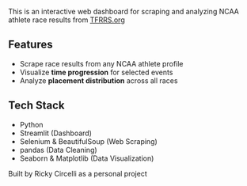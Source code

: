 
This is an interactive web dashboard for scraping and analyzing NCAA athlete race results from [TFRRS.org](https://www.tfrrs.org/)

## Features
- Scrape race results from any NCAA athlete profile
- Visualize **time progression** for selected events
- Analyze **placement distribution** across all races

## Tech Stack
- Python
- Streamlit (Dashboard)
- Selenium & BeautifulSoup (Web Scraping)
- pandas (Data Cleaning)
- Seaborn & Matplotlib (Data Visualization)


Built by Ricky Circelli as a personal project




